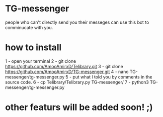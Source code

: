 # TG-messenger
people who can't directly send you their messeges can use this bot to comminucate with you.
# how to install
1 - open your terminal
2 - git clone https://github.com/AmooAmirxD/Telibrary.git
3 - git clone https://github.com/AmooAmirxD/TG-messenger.git
4 - nano TG-messenger/tg-messenger.py
5 - put what I told you by comments in the source code.
6 - cp Telibrary/Telibrary.py TG-messenger/
7 - python3 TG-messenger/tg-messenger.py
# other featurs will be added soon! ;)
